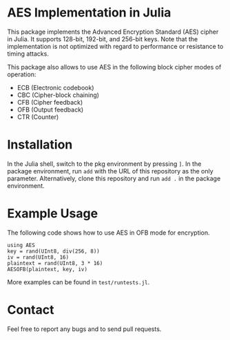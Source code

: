 # AES Implementation in Julia

This package implements the Advanced Encryption Standard (AES) cipher in Julia.
It supports 128-bit, 192-bit, and 256-bit keys.
Note that the implementation is not optimized with regard to performance or resistance to timing attacks.

This package also allows to use AES in the following block cipher modes of operation:

* ECB (Electronic codebook)
* CBC (Cipher-block chaining)
* CFB (Cipher feedback)
* OFB (Output feedback)
* CTR (Counter)

# Installation

In the Julia shell, switch to the pkg environment by pressing `]`.
In the package environment, run `add` with the URL of this repository as the only parameter.
Alternatively, clone this repository and run `add .` in the package environment.

# Example Usage

The following code shows how to use AES in OFB mode for encryption.

~~~
using AES
key = rand(UInt8, div(256, 8))
iv = rand(UInt8, 16)
plaintext = rand(UInt8, 3 * 16)
AESOFB(plaintext, key, iv)
~~~

More examples can be found in `test/runtests.jl`.

# Contact

Feel free to report any bugs and to send pull requests.

